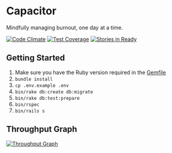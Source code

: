 # Capacitor
Mindfully managing burnout, one day at a time.

[![Code
Climate](https://codeclimate.com/github/zincmade/capacitor/badges/gpa.svg)](https://codeclimate.com/github/zincmade/capacitor)
[![Test
Coverage](https://codeclimate.com/github/zincmade/capacitor/badges/coverage.svg)](https://codeclimate.com/github/zincmade/capacitor/coverage)
[![Stories in Ready](https://badge.waffle.io/zincmade/capacitor.svg?label=ready&title=Ready)](http://waffle.io/zincmade/capacitor)


## Getting Started

1. Make sure you have the Ruby version required in the [Gemfile](https://github.com/zincmade/capacitor/blob/primary/Gemfile)
2. `bundle install`
3. `cp .env.example .env`
4. `bin/rake db:create db:migrate`
5. `bin/rake db:test:prepare`
6. `bin/rspec`
7. `bin/rails s`

## Throughput Graph
[![Throughput Graph](https://graphs.waffle.io/zincmade/capacitor/throughput.svg)](https://waffle.io/zincmade/capacitor/metrics)
